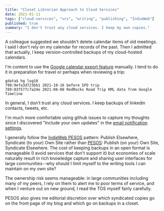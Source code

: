 ```yaml
---
title: "Closet Librarian Approach to Cloud Services"
date: 2021-01-11
tags: ["cloud-services", "vcs", "writing", "publishing", "IndieWeb"]
published: true
summary: "I don't trust any cloud services. I keep my own copies."
---
```


A colleague suggested we shouldn't delete calendar items of old meetings.
I said I don't rely on my calendar for records of the past.
Then I admitted that actually, I keep version-controlled backups of my cloud-hosted calendars.

I'm content to use the [Google calendar export feature](https://support.google.com/calendar/answer/37111?hl=en)
manually. I tend to do it in preparation for travel or perhaps when reviewing a trip:

```
gdata$ hg log10
790:9efa3d723bb1 2021-10-16 before SFO trip
789:03f577c7a24e 2021-08-08 RedRocks Road Trip KML data from Google Timeline
```

In general, I don't trust any cloud services. I keep backups of
linkedin contacts, tweets, etc.

I'm much more comfortable using github issues to capture my thoughts
since I discovered "Include your own updates" in the
[email notification settings](https://docs.github.com/en/account-and-profile/managing-subscriptions-and-notifications-on-github/setting-up-notifications/configuring-notifications#customizing-your-email-notifications).

I generally follow the [IndieWeb PESOS](https://indieweb.org/PESOS) pattern: Publish Elsewhere, Syndicate (to your) Own Site
rather than [PESOS](https://indieweb.org/POSSE): Publish (on your) Own Site, Syndicate Elsewhere.
The cost of keeping backups in an open format is manageable (I avoid services that don't support it)
but economies of scale naturally result in rich knowledge capture and sharing user interfaces for large
communities--why should I limit myself to the writing tools I can maintain on my own site?

The ownership risk seems manageable: in large communities including many of my peers,
I rely on them to alert me to poor terms of service, and when I venture out on new ground,
I read the TOS myself fairly carefully.

PESOS also gives me editorial discretion over which syndicated copies go on the front page of my blog
and which go on backups in a closet.
